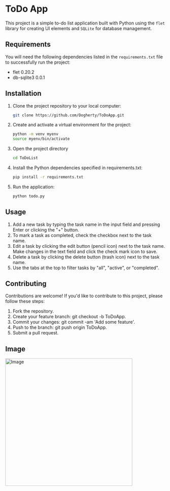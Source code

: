 # ToDo App

This project is a simple to-do list application built with Python using the `flet` library for creating UI elements and `SQLite` for database management.

## Requirements

You will need the following dependencies listed in the `requirements.txt` file to successfully run the project:

- flet 0.20.2
- db-sqlite3 0.0.1

## Installation

1. Clone the project repository to your local computer:
    ```bash
   git clone https://github.com/Dogherty/ToDoApp.git
2. Create and activate a virtual environment for the project:
    ```bash
   python -m venv myenv
    source myenv/bin/activate

3. Open the project directory
    ```bash
   cd ToDoList

4. Install the Python dependencies specified in requirements.txt:
   
	```bash
	pip install -r requirements.txt

5. Run the application:
    ```bash
   python todo.py

## Usage

1. Add a new task by typing the task name in the input field and pressing Enter or clicking the "+" button.
2. To mark a task as completed, check the checkbox next to the task name.
3. Edit a task by clicking the edit button (pencil icon) next to the task name. Make changes in the text field and click the check mark icon to save.
4. Delete a task by clicking the delete button (trash icon) next to the task name.
5. Use the tabs at the top to filter tasks by "all", "active", or "completed".

## Contributing
Contributions are welcome! If you'd like to contribute to this project, please follow these steps:

1. Fork the repository.
2. Create your feature branch: git checkout -b ToDoApp.
3. Commit your changes: git commit -am 'Add some feature'.
4. Push to the branch: git push origin ToDoApp.
5. Submit a pull request.

## Image

<img src="https://i.imgur.com/auou5LN.jpeg" alt="Image" width="400" height="400">

